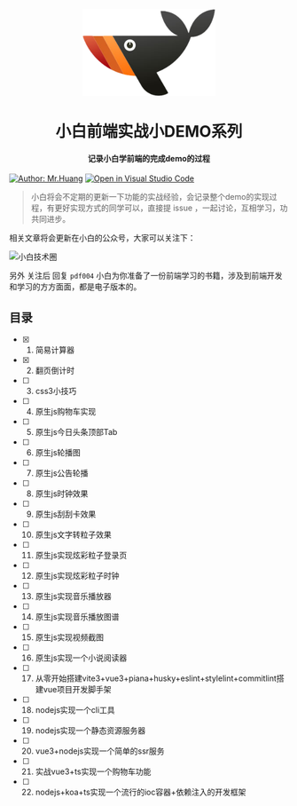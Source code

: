 <!-- markdownlint-disable -->
<p align="center">
  <img width="240" src="./resource/logo4.png?raw=true" style="text-align: center;"/>
</p>
<h1 align="center">小白前端实战小DEMO系列</h1>
<h4 align="center">记录小白学前端的完成demo的过程</h4>

[![Author: Mr.Huang](https://img.shields.io/badge/作者-小白-blue.svg?style=for-the-badge)](https://zukmb.cn) [![Open in Visual Studio Code](https://img.shields.io/badge/-open%20in%20vscode-blue?style=for-the-badge&logo=visualstudiocode)](https://github.dev/newcodercircle/front-demo-training)

> 小白将会不定期的更新一下功能的实战经验，会记录整个demo的实现过程，有更好实现方式的同学可以，直接提 issue ，一起讨论，互相学习，功共同进步。

相关文章将会更新在小白的公众号，大家可以关注下：

![小白技术圈](./resource/logo2.png?raw=true)

另外 关注后 回复 `pdf004` 小白为你准备了一份前端学习的书籍，涉及到前端开发和学习的方方面面，都是电子版本的。

## 目录

- [x] 1. 简易计算器
- [x] 2. 翻页倒计时
- [ ] 3. css3小技巧
- [ ] 4. 原生js购物车实现
- [ ] 5. 原生js今日头条顶部Tab
- [ ] 6. 原生js轮播图
- [ ] 7. 原生js公告轮播
- [ ] 8. 原生js时钟效果
- [ ] 9. 原生js刮刮卡效果
- [ ] 10. 原生js文字转粒子效果
- [ ] 11. 原生js实现炫彩粒子登录页
- [ ] 12. 原生js实现炫彩粒子时钟
- [ ] 13. 原生js实现音乐播放器
- [ ] 14. 原生js实现音乐播放图谱
- [ ] 15. 原生js实现视频截图
- [ ] 16. 原生js实现一个小说阅读器
- [ ] 17. 从零开始搭建vite3+vue3+piana+husky+eslint+stylelint+commitlint搭建vue项目开发脚手架
- [ ] 18. nodejs实现一个cli工具
- [ ] 19. nodejs实现一个静态资源服务器
- [ ] 20. vue3+nodejs实现一个简单的ssr服务
- [ ] 21. 实战vue3+ts实现一个购物车功能
- [ ] 22. nodejs+koa+ts实现一个流行的ioc容器+依赖注入的开发框架

